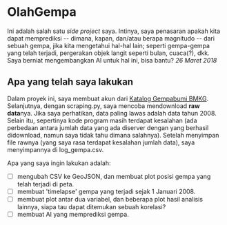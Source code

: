# OlahGempa

Ini adalah salah satu *side project* saya. Intinya, saya penasaran apakah kita dapat memprediksi -- dimana, kapan, dan/atau berapa magnitudo -- dari sebuah gempa, jika kita mengetahui hal-hal lain; seperti gempa-gempa yang telah terjadi, pergerakan objek langit seperti bulan, cuaca(?), dkk. Saya berniat mengembangkan AI untuk hal ini, bisa bantu?
*26 Maret 2018*

## Apa yang telah saya lakukan
Dalam proyek ini, saya membuat akun dari [Katalog Gempabumi BMKG](http://repogempa.bmkg.go.id/). Selanjutnya, dengan scraping.py, saya mencoba mendownload **raw data**nya. Jika saya perhatikan, data paling lawas adalah data tahun 2008. Selain itu, sepertinya kode program masih terdapat kesalahan (ada perbedaan antara jumlah data yang ada diserver dengan yang berhasil didownload, namun saya tidak tahu dimana salahnya). Setelah menyimpan file rawnya (yang saya rasa terdapat kesalahan jumlah data), saya menyimpannya di log_gempa.csv.

Apa yang saya ingin lakukan adalah:
- [ ] mengubah CSV ke GeoJSON, dan membuat plot posisi gempa yang telah terjadi di peta.
- [ ] membuat 'timelapse' gempa yang terjadi sejak 1 Januari 2008.
- [ ] membuat plot antar dua variabel, dan beberapa plot hasil analisis lainnya, siapa tau dapat ditemukan sebuah korelasi?
- [ ] membuat AI yang memprediksi gempa.
